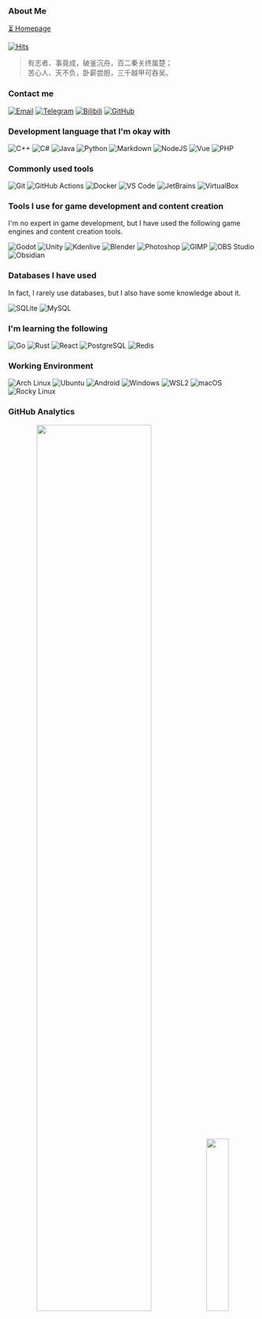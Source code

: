 ### About Me

[:hourglass_flowing_sand: Homepage](https://www.easternday.top/)

[![Hits](https://hits.seeyoufarm.com/api/count/incr/badge.svg?url=https%3A%2F%2Fgithub.com%2FeaterNday&count_bg=%23FF0000&title_bg=%23860000&icon=macys.svg&icon_color=%23E7E7E7&title=HITS&edge_flat=false)](https://hits.seeyoufarm.com)

> 有志者、事竟成，破釜沉舟，百二秦关终属楚；  
> 苦心人、天不负，卧薪尝胆，三千越甲可吞吴。

### Contact me

[![Email](https://img.shields.io/badge/-Email-c14438?style=flat-square&logo=gmail&logoColor=fff)](mailto:849919718@qq.com)
[![Telegram](https://img.shields.io/badge/-Telegram-2CA5E0?style=flat-square&logo=telegram&logoColor=fff)](https://t.me/easternday)
[![Bilibili](https://img.shields.io/badge/-Bilibili-00A1D6?style=flat-square&logo=bilibili&logoColor=fff)](https://space.bilibili.com/22419566)
[![GitHub](https://img.shields.io/badge/-GitHub-181717?style=flat-square&logo=github&logoColor=fff)](https://github.com/easterNday)

### Development language that I'm okay with

![C++](https://img.shields.io/badge/-C++-00599c?style=flat-square&logo=C%2B%2B&logoColor=fff)
![C#](https://img.shields.io/badge/-C%23-008b45?style=flat-square&logo=csharp&logoColor=fff)
![Java](https://img.shields.io/badge/-Java-cd6839?style=flat-square&logo=Android&logoColor=fff)
![Python](https://img.shields.io/badge/Python-%2314354C.svg?style=flat-square&logo=python&logoColor=white)
![Markdown](https://img.shields.io/badge/-Markdown-6DA55F?style=flat-square&logo=Markdown&logoColor=fff)
![NodeJS](https://img.shields.io/badge/Node.js-6DA55F?style=flat-square&logo=node.js&logoColor=white)
![Vue](https://img.shields.io/badge/-Vue-42b983?style=flat-square&logo=vue.js&logoColor=fff)
![PHP](https://img.shields.io/badge/-PHP-777bb4?style=flat-square&logo=PHP&logoColor=fff)

### Commonly used tools

![Git](https://img.shields.io/badge/Git%20-%23F05033.svg?&style=flat-square&logo=git&logoColor=white)
![GitHub Actions](https://img.shields.io/badge/Github%20Actions-%232671E5.svg?style=flat-square&logo=githubactions&logoColor=white)
![Docker](https://img.shields.io/badge/Docker-%230db7ed.svg?style=flat-square&logo=docker&logoColor=white)
![VS Code](https://img.shields.io/badge/-VS%20Code-007ACC?style=flat-square&logo=visual-studio-code&logoColor=fff)
![JetBrains](https://img.shields.io/badge/-JetBrains-000000?style=flat-square&logo=JetBrains&logoColor=fff)
![VirtualBox](https://img.shields.io/badge/-VirtualBox-183a61?style=flat-square&logo=VirtualBox&logoColor=fff)

### Tools I use for game development and content creation

I'm no expert in game development, but I have used the following game engines and content creation tools.

![Godot](https://img.shields.io/badge/-Godot-478cbf?style=flat-square&logo=godotengine&logoColor=fff)
![Unity](https://img.shields.io/badge/-Unity-000000?style=flat-square&logo=unity&logoColor=fff)
![Kdenlive](https://img.shields.io/badge/-Kdenlive-000000?style=flat-square&logo=Kdenlive&logoColor=fff)
![Blender](https://img.shields.io/badge/-Blender-F5792A?style=flat-square&logo=blender&logoColor=fff)
![Photoshop](https://img.shields.io/badge/-Photoshop-31A8FF?style=flat-square&logo=Adobe%20Photoshop&logoColor=fff)
![GIMP](https://img.shields.io/badge/-GIMP-5C4638?style=flat-square&logo=GIMP&logoColor=fff)
![OBS Studio](https://img.shields.io/badge/-OBS%20Studio-000000?style=flat-square&logo=OBS%20Studio&logoColor=fff)
![Obsidian](https://img.shields.io/badge/-Obsidian-000000?style=flat-square&logo=obsidian&logoColor=fff)

### Databases I have used

In fact, I rarely use databases, but I also have some knowledge about it.

![SQLite](https://img.shields.io/badge/SQLite-%2307405e.svg?style=flat-square&logo=sqlite&logoColor=fff)
![MySQL](https://img.shields.io/badge/MySQL-%2300f.svg?&style=flat-square&logo=mysql&logoColor=white)

### I'm learning the following

![Go](https://img.shields.io/badge/-Go-00ADD8?style=flat-square&logo=go&logoColor=fff)
![Rust](https://img.shields.io/badge/-Rust-000000?style=flat-square&logo=rust&logoColor=fff)
![React](https://img.shields.io/badge/-React-61dafb?style=flat-square&logo=react&logoColor=fff)
![PostgreSQL](https://img.shields.io/badge/PostgreSQL-%23316192.svg?style=flat-square&logo=postgresql&logoColor=fff)
![Redis](https://img.shields.io/badge/Redis-%23DD0031.svg?style=flat-square&logo=redis&logoColor=fff)

### Working Environment

![Arch Linux](https://img.shields.io/badge/Arch%20Linux-1793d1?style=flat-square&logo=archlinux&logoColor=ffffff)
![Ubuntu](https://img.shields.io/badge/Ubuntu-dd4814?style=flat-square&logo=ubuntu&logoColor=ffffff)
![Android](https://img.shields.io/badge/-Android-3ddc84?style=flat-square&logo=android&logoColor=fff)
![Windows](https://img.shields.io/badge/Windows-00adef?style=flat-square&logo=windows&logoColor=ffffff)
![WSL2](https://img.shields.io/badge/Windows%20Subsystem%20for%20Linux-007ACC?style=flat-square&logo=windows&logoColor=fff)
![macOS](https://img.shields.io/badge/macOS-000000?style=flat-square&logo=apple&logoColor=fff)
![Rocky Linux](https://img.shields.io/badge/Rocky%20Linux-%232671E5?style=flat-square&logo=RockyLinux&logoColor=ffffff)

### GitHub Analytics

<div align="center">
  <!--
  <img
    height="100%"
    src="https://github-profile-summary-cards.vercel.app/api/cards/profile-details?username=easterNday&theme=2077"
  />
  -->
  <img
    width="68%"
    src="https://github-readme-stats.vercel.app/api?username=easterNday&show_icons=true&include_all_commits=true&count_private=true&theme=prussian&layout=donut-vertical"
  />
  <img
    width="30%"
    src="https://github-readme-stats.vercel.app/api/top-langs/?username=easterNday&theme=aura_dark"
  />
  <!--
  <img width="100%" src="https://ssr-contributions-svg.vercel.app/_/easterNday?chart=calendar&format=svg&weeks=50&theme=cyan&widget_size=small&dark=true"/>
  -->
</div>
